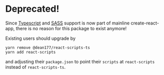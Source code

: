 # Deprecated!

Since [Typescript](https://github.com/facebook/create-react-app/pull/4837) and [SASS](https://github.com/facebook/create-react-app/pull/4195) support is now part of mainline create-react-app, there is no reason for this package to exist anymore!

Existing users should upgrade by 
```
yarn remove @dean177/react-scripts-ts
yarn add react-scripts
```

and adjusting their `package.json` to point their `scripts` at `react-scripts` instead of `react-scripts-ts`.
